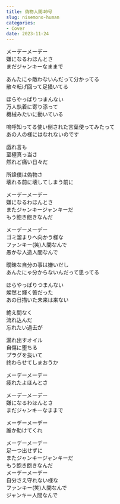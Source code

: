 ```yaml
---
title: 偽物人間40号
slug: nisemono-human
categories:
- Cover
date: 2023-11-24
---
```


メーデーメーデー  
嫌になるわほんとさ  
まだジャンキーなままで  

あんたにゃ敵わないんだって分かってる  
散々転げ回って足掻いてる  

ほらやっぱりつまんない  
万人執着に寄り添って  
機械みたいに動いている  

嗚呼知ってる使い倒された言葉使ってみたって  
あの人の様にはなれないのです  

戯れ言も  
至極真っ当さ  
然れど痛い日々だ  

所詮僕は偽物さ  
壊れる前に壊してしまう前に  

メーデーメーデー  
嫌になるわほんとさ  
またジャンキージャンキーだ  
もう飽き飽きなんだ  

メーデーメーデー  
ゴミ溜まりへ向かう様な  
ファンキー(笑)人間なんで  
愚かな人造人間なんで  

曖昧な自分の事は嫌いだし  
あんたにゃ分からないんだって思ってる  

ほらやっぱりつまんない  
燦然と輝く筈だった  
あの日描いた未来は来ない  

絶え間なく  
流れ込んだ  
忘れたい過去が  

漏れ出すオイル  
自傷に堕ちる  
プラグを抜いて  
終わらせてしまおうか  

メーデーメーデー  
疲れたよほんとさ  

メーデーメーデー  
嫌になるわほんとさ  
まだジャンキーなままで  

メーデーメーデー  
誰か助けてくれ  

メーデーメーデー  
足一つ出せずに  
またジャンキージャンキーだ  
もう飽き飽きなんだ  
メーデーメーデー  
自分さえ守れない様な  
ファンキー(笑)人間なんで  
ジャンキー人間なんで  